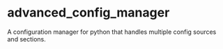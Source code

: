 # advanced_config_manager
A configuration manager for python that handles multiple config sources and sections.

